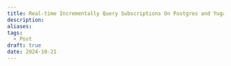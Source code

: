 ```yaml
---
title: Real-time Incrementally Query Subscriptions On Postgres and YugabyteDB
description: 
aliases: 
tags:
  - Post
draft: true
date: 2024-10-21
---
```

